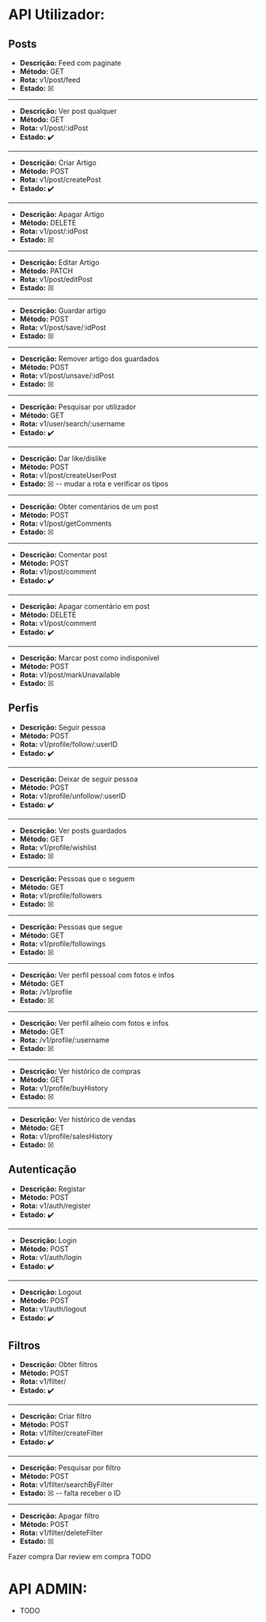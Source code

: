 # API Utilizador:

## Posts

- **Descrição:** Feed com paginate
- **Método:** GET
- **Rota:** v1/post/feed
- **Estado:** &#9746;

---

- **Descrição:** Ver post qualquer
- **Método:** GET
- **Rota:** v1/post/:idPost
- **Estado:** :heavy_check_mark:

---

- **Descrição:** Criar Artigo
- **Método:** POST
- **Rota:** v1/post/createPost
- **Estado:** :heavy_check_mark:

---

- **Descrição:** Apagar Artigo
- **Método:** DELETE
- **Rota:** v1/post/:idPost
- **Estado:** &#9746;

---

- **Descrição:** Editar Artigo
- **Método:** PATCH
- **Rota:** v1/post/editPost
- **Estado:** &#9746;

---

- **Descrição:** Guardar artigo
- **Método:** POST
- **Rota:** v1/post/save/:idPost
- **Estado:** &#9746;

---

- **Descrição:** Remover artigo dos guardados
- **Método:** POST
- **Rota:** v1/post/unsave/:idPost
- **Estado:** &#9746;

---

- **Descrição:** Pesquisar por utilizador
- **Método:** GET
- **Rota:** v1/user/search/:username
- **Estado:** :heavy_check_mark:

---

- **Descrição:** Dar like/dislike
- **Método:** POST
- **Rota:** v1/post/createUserPost
- **Estado:** &#9746;
-- mudar a rota e verificar os tipos

---

- **Descrição:** Obter comentários de um post
- **Método:** POST
- **Rota:** v1/post/getComments
- **Estado:** &#9746;

---

- **Descrição:** Comentar post
- **Método:** POST
- **Rota:** v1/post/comment
- **Estado:** :heavy_check_mark:

---

- **Descrição:** Apagar comentário em post
- **Método:** DELETE
- **Rota:** v1/post/comment
- **Estado:** :heavy_check_mark:

---

- **Descrição:** Marcar post como indisponível
- **Método:** POST
- **Rota:** v1/post/markUnavailable
- **Estado:** &#9746;

## Perfis

- **Descrição:** Seguir pessoa
- **Método:** POST
- **Rota:** v1/profile/follow/:userID
- **Estado:** :heavy_check_mark:

---

- **Descrição:** Deixar de seguir pessoa
- **Método:** POST
- **Rota:** v1/profile/unfollow/:userID
- **Estado:** :heavy_check_mark:

---

- **Descrição:** Ver posts guardados
- **Método:** GET
- **Rota:** v1/profile/wishlist
- **Estado:** &#9746;

---

- **Descrição:** Pessoas que o seguem
- **Método:** GET
- **Rota:** v1/profile/followers
- **Estado:** &#9746;

---

- **Descrição:** Pessoas que segue
- **Método:** GET
- **Rota:** v1/profile/followings
- **Estado:** &#9746;

---

- **Descrição:** Ver perfil pessoal com fotos e infos
- **Método:** GET
- **Rota:** /v1/profile
- **Estado:** &#9746;

---

- **Descrição:** Ver perfil alheio com fotos e infos
- **Método:** GET
- **Rota:** /v1/profile/:username
- **Estado:** &#9746;

---

- **Descrição:** Ver histórico de compras
- **Método:** GET
- **Rota:** v1/profile/buyHistory
- **Estado:** &#9746;

---

- **Descrição:** Ver histórico de vendas
- **Método:** GET
- **Rota:** v1/profile/salesHistory
- **Estado:** &#9746;

## Autenticação

- **Descrição:** Registar
- **Método:** POST
- **Rota:** v1/auth/register
- **Estado:** :heavy_check_mark:

---

- **Descrição:** Login
- **Método:** POST
- **Rota:** v1/auth/login
- **Estado:** :heavy_check_mark:

---

- **Descrição:** Logout
- **Método:** POST
- **Rota:** v1/auth/logout
- **Estado:** :heavy_check_mark:

## Filtros

- **Descrição:** Obter filtros
- **Método:** POST
- **Rota:** v1/filter/
- **Estado:** :heavy_check_mark:

---

- **Descrição:** Criar filtro
- **Método:** POST
- **Rota:** v1/filter/createFilter
- **Estado:** :heavy_check_mark:

---

- **Descrição:** Pesquisar por filtro
- **Método:** POST
- **Rota:** v1/filter/searchByFilter
- **Estado:** &#9746;
-- falta receber o ID

---

- **Descrição:** Apagar filtro
- **Método:** POST
- **Rota:** v1/filter/deleteFilter
- **Estado:** &#9746;

Fazer compra
Dar review em compra
TODO

# API ADMIN:

- TODO